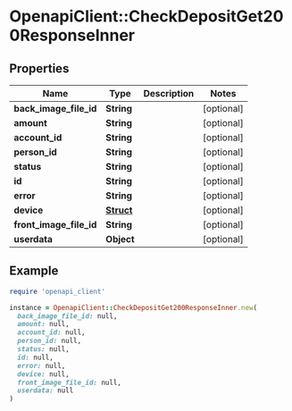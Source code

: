 # OpenapiClient::CheckDepositGet200ResponseInner

## Properties

| Name | Type | Description | Notes |
| ---- | ---- | ----------- | ----- |
| **back_image_file_id** | **String** |  | [optional] |
| **amount** | **String** |  | [optional] |
| **account_id** | **String** |  | [optional] |
| **person_id** | **String** |  | [optional] |
| **status** | **String** |  | [optional] |
| **id** | **String** |  | [optional] |
| **error** | **String** |  | [optional] |
| **device** | [**Struct**](Struct.md) |  | [optional] |
| **front_image_file_id** | **String** |  | [optional] |
| **userdata** | **Object** |  | [optional] |

## Example

```ruby
require 'openapi_client'

instance = OpenapiClient::CheckDepositGet200ResponseInner.new(
  back_image_file_id: null,
  amount: null,
  account_id: null,
  person_id: null,
  status: null,
  id: null,
  error: null,
  device: null,
  front_image_file_id: null,
  userdata: null
)
```

